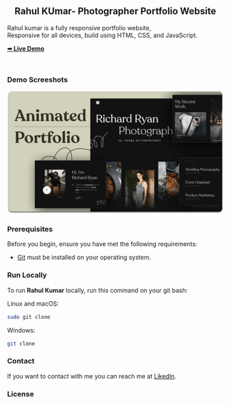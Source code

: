 

  <h2 align="center">Rahul KUmar- Photographer Portfolio Website</h2>

  Rahul kumar is a fully responsive portfolio website, <br />Responsive for all devices, build using HTML, CSS, and JavaScript.

  <a href="#"><strong>➥ Live Demo</strong></a>

</div>

<br />

### Demo Screeshots

![Richard Ryan Desktop Demo](./readme-images/desktop.png "Desktop Demo")

### Prerequisites

Before you begin, ensure you have met the following requirements:

* [Git](https://git-scm.com/downloads "Download Git") must be installed on your operating system.

### Run Locally

To run **Rahul Kumar** locally, run this command on your git bash:

Linux and macOS:

```bash
sudo git clone 
```

Windows:

```bash
git clone 
```

### Contact

If you want to contact with me you can reach me at [LikedIn](https://www.linkedin.com/in/shivamseamar25/).

### License


